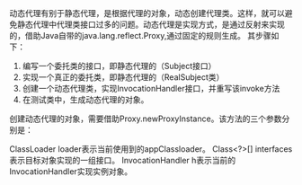 动态代理有别于静态代理，是根据代理的对象，动态创建代理类。这样，就可以避免静态代理中代理类接口过多的问题。动态代理是实现方式，是通过反射来实现的，借助Java自带的java.lang.reflect.Proxy,通过固定的规则生成。
其步骤如下：

1. 编写一个委托类的接口，即静态代理的（Subject接口）
2. 实现一个真正的委托类，即静态代理的（RealSubject类）
3. 创建一个动态代理类，实现InvocationHandler接口，并重写该invoke方法
4. 在测试类中，生成动态代理的对象。

创建动态代理的对象，需要借助Proxy.newProxyInstance。该方法的三个参数分别是：

ClassLoader loader表示当前使用到的appClassloader。
Class<?>[] interfaces表示目标对象实现的一组接口。
InvocationHandler h表示当前的InvocationHandler实现实例对象。